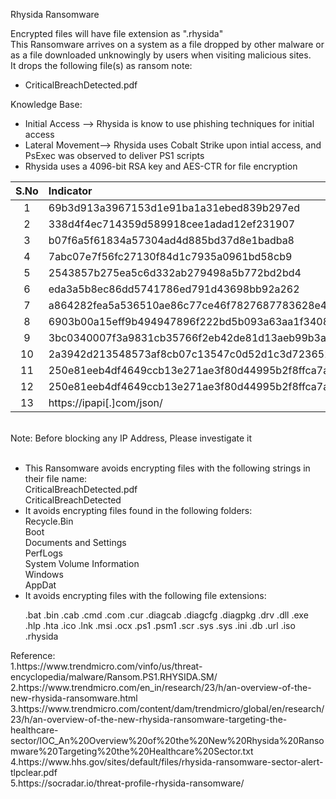Rhysida Ransomware

Encrypted files will have file extension as ".rhysida" </br>
This Ransomware arrives on a system as a file dropped by other malware or as a file downloaded unknowingly by users when visiting malicious sites.
</br>It drops the following file(s) as ransom note:</br>
<ul><li>CriticalBreachDetected.pdf</ul></li>

Knowledge Base:</br>
<ul>
<li>Initial Access --> Rhysida is know to use phishing techniques for initial access</li>
<li>Lateral Movement--> Rhysida uses Cobalt Strike upon intial access, and PsExec was observed to deliver PS1 scripts</li>
<li>Rhysida uses a 4096-bit RSA key and AES-CTR for file encryption</li>
</ul>


| S.No | Indicator            | Type   | Comment |
|:-----:|:----------------|:---------|:--------------------|
|1  |69b3d913a3967153d1e91ba1a31ebed839b297ed|SHA1| -- |
|2  |338d4f4ec714359d589918cee1adad12ef231907|SHA1| -- |
|3  |b07f6a5f61834a57304ad4d885bd37d8e1badba8|SHA1| -- |
|4  |7abc07e7f56fc27130f84d1c7935a0961bd58cb9|SHA1| -- |
|5  |2543857b275ea5c6d332ab279498a5b772bd2bd4|SHA1| -- |
|6  |eda3a5b8ec86dd5741786ed791d43698bb92a262|SHA1| -- |
|7  |a864282fea5a536510ae86c77ce46f7827687783628e4f2ceb5bf2c41b8cd3c6|SHA256| -- |
|8  |6903b00a15eff9b494947896f222bd5b093a63aa1f340815823645fd57bd61de|SHA256| -- |
|9  |3bc0340007f3a9831cb35766f2eb42de81d13aeb99b3a8c07dee0bb8b000cb96|SHA256| -- |
|10  |2a3942d213548573af8cb07c13547c0d52d1c3d72365276d6623b3951bd6d1b2|SHA256| -- |
|11  |250e81eeb4df4649ccb13e271ae3f80d44995b2f8ffca7a2c5e1c738546c2ab1|SHA256| -- |
|12  |250e81eeb4df4649ccb13e271ae3f80d44995b2f8ffca7a2c5e1c738546c2ab1|SHA256| -- |
|13  |https://ipapi[.]com/json/ |URL| -- |

</br>
Note: Before blocking any IP Address, Please investigate it </br>
</br>
<ul>
<li>
This Ransomware avoids encrypting files with the following strings in their file name:
</br>CriticalBreachDetected.pdf
</br>CriticalBreachDetected
</li>

<li>
It avoids encrypting files found in the following folders:</br>
Recycle.Bin</br>
Boot</br>
Documents and Settings</br>
PerfLogs</br>
System Volume Information</br>
Windows</br>
AppDat</br>
</li>

<li>
It avoids encrypting files with the following file extensions:

.bat
.bin
.cab
.cmd
.com
.cur
.diagcab
.diagcfg
.diagpkg
.drv
.dll
.exe
.hlp
.hta
.ico
.lnk
.msi
.ocx
.ps1
.psm1
.scr
.sys
.sys
.ini
.db
.url
.iso
.rhysida
</li>

</ul>
Reference:</br>
1.https://www.trendmicro.com/vinfo/us/threat-encyclopedia/malware/Ransom.PS1.RHYSIDA.SM/</br>
2.https://www.trendmicro.com/en_in/research/23/h/an-overview-of-the-new-rhysida-ransomware.html</br>
3.https://www.trendmicro.com/content/dam/trendmicro/global/en/research/23/h/an-overview-of-the-new-rhysida-ransomware-targeting-the-healthcare-sector/IOC_An%20Overview%20of%20the%20New%20Rhysida%20Ransomware%20Targeting%20the%20Healthcare%20Sector.txt</br>
4.https://www.hhs.gov/sites/default/files/rhysida-ransomware-sector-alert-tlpclear.pdf</br>
5.https://socradar.io/threat-profile-rhysida-ransomware/ </br>